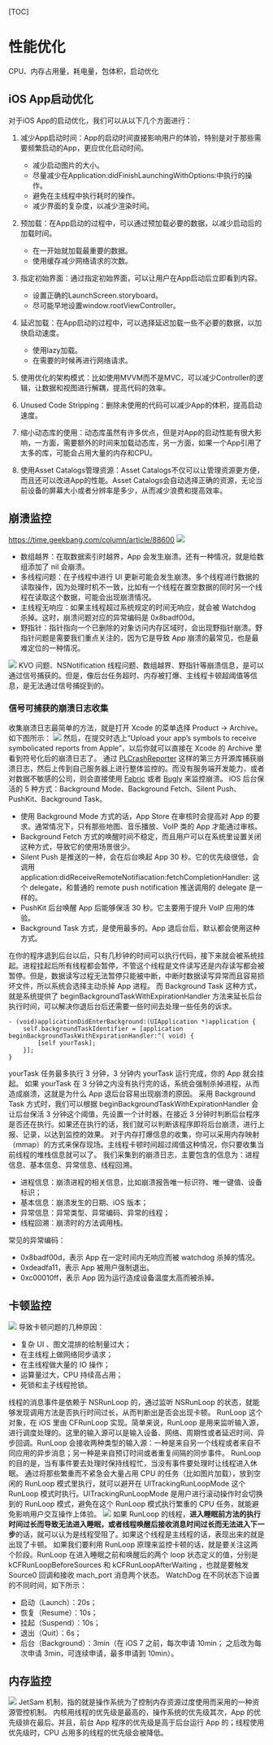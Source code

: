 [TOC]
# 性能优化
CPU、内存占用量，耗电量，包体积，启动优化
## iOS App启动优化
对于iOS App的启动优化，我们可以从以下几个方面进行：

1. 减少App启动时间：App的启动时间直接影响用户的体验，特别是对于那些需要频繁启动的App，更应优化启动时间。
   - 减少启动图片的大小。
   - 尽量减少在Application:didFinishLaunchingWithOptions:中执行的操作。
   - 避免在主线程中执行耗时的操作。
   - 减少界面的复杂度，以减少渲染时间。

2. 预加载：在App启动的过程中，可以通过预加载必要的数据，以减少启动后的加载时间。
   - 在一开始就加载最重要的数据。
   - 使用缓存减少网络请求的次数。

3. 指定初始界面：通过指定初始界面，可以让用户在App启动后立即看到内容。
   - 设置正确的LaunchScreen.storyboard。
   - 尽可能早地设置window.rootViewController。

4. 延迟加载：在App启动的过程中，可以选择延迟加载一些不必要的数据，以加快启动速度。
   - 使用lazy加载。
   - 在需要的时候再进行网络请求。

5. 使用优化的架构模式：比如使用MVVM而不是MVC，可以减少Controller的逻辑，让数据和视图进行解耦，提高代码的效率。

6. Unused Code Stripping：删除未使用的代码可以减少App的体积，提高启动速度。

7. 缩小动态库的使用：动态库虽然有许多优点，但是对App的启动性能有很大影响，一方面，需要额外的时间来加载动态库，另一方面，如果一个App引用了太多的库，可能会占用大量的内存和CPU。

8. 使用Asset Catalogs管理资源：Asset Catalogs不仅可以让管理资源更方便，而且还可以改进App的性能。Asset Catalogs会自动选择正确的资源，无论当前设备的屏幕大小或者分辨率是多少，从而减少浪费和提高效率。
## 崩溃监控
https://time.geekbang.com/column/article/88600
![](assets/17028694454386.jpg)
* 数组越界：在取数据索引时越界，App 会发生崩溃。还有一种情况，就是给数组添加了 nil 会崩溃。
* 多线程问题：在子线程中进行 UI 更新可能会发生崩溃。多个线程进行数据的读取操作，因为处理时机不一致，比如有一个线程在置空数据的同时另一个线程在读取这个数据，可能会出现崩溃情况。
* 主线程无响应：如果主线程超过系统规定的时间无响应，就会被 Watchdog 杀掉。这时，崩溃问题对应的异常编码是 0x8badf00d。
* 野指针：指针指向一个已删除的对象访问内存区域时，会出现野指针崩溃。野指针问题是需要我们重点关注的，因为它是导致 App 崩溃的最常见，也是最难定位的一种情况。

![](assets/17028698044843.jpg)
KVO 问题、NSNotification 线程问题、数组越界、野指针等崩溃信息，是可以通过信号捕获的。但是，像后台任务超时、内存被打爆、主线程卡顿超阈值等信息，是无法通过信号捕捉到的。
### 信号可捕获的崩溃日志收集
收集崩溃日志最简单的方法，就是打开 Xcode 的菜单选择 Product -> Archive。如下图所示：
![](assets/17028699348801.jpg)
然后，在提交时选上“Upload your app’s symbols to receive symbolicated reports from Apple”，以后你就可以直接在 Xcode 的 Archive 里看到符号化后的崩溃日志了。
通过 [PLCrashReporter](https://github.com/microsoft/plcrashreporter) 这样的第三方开源库捕获崩溃日志，然后上传到自己服务器上进行整体监控的。而没有服务端开发能力，或者对数据不敏感的公司，则会直接使用 [Fabric](https://firebase.google.com/?hl=zh-cn) 或者 [Bugly](https://bugly.qq.com/v2/) 来监控崩溃。
iOS 后台保活的 5 种方式：Background Mode、Background Fetch、Silent Push、PushKit、Background Task。
* 使用 Background Mode 方式的话，App Store 在审核时会提高对 App 的要求。通常情况下，只有那些地图、音乐播放、VoIP 类的 App 才能通过审核。
* Background Fetch 方式的唤醒时间不稳定，而且用户可以在系统里设置关闭这种方式，导致它的使用场景很少。
* Silent Push 是推送的一种，会在后台唤起 App 30 秒。它的优先级很低，会调用 application:didReceiveRemoteNotifiacation:fetchCompletionHandler: 这个 delegate，和普通的 remote push notification 推送调用的 delegate 是一样的。
* PushKit 后台唤醒 App 后能够保活 30 秒。它主要用于提升 VoIP 应用的体验。
* Background Task 方式，是使用最多的。App 退后台后，默认都会使用这种方式。

在你的程序退到后台以后，只有几秒钟的时间可以执行代码，接下来就会被系统挂起。进程挂起后所有线程都会暂停，不管这个线程是文件读写还是内存读写都会被暂停。但是，数据读写过程无法暂停只能被中断，中断时数据读写异常而且容易损坏文件，所以系统会选择主动杀掉 App 进程。
而 Background Task 这种方式，就是系统提供了 beginBackgroundTaskWithExpirationHandler 方法来延长后台执行时间，可以解决你退后台后还需要一些时间去处理一些任务的诉求。
```
- (void)applicationDidEnterBackground:(UIApplication *)application {
    self.backgroundTaskIdentifier = [application beginBackgroundTaskWithExpirationHandler:^( void) {
        [self yourTask];
    }];
}
```
yourTask 任务最多执行 3 分钟，3 分钟内 yourTask 运行完成，你的 App 就会挂起。 如果 yourTask 在 3 分钟之内没有执行完的话，系统会强制杀掉进程，从而造成崩溃，这就是为什么 App 退后台容易出现崩溃的原因。
采用 Background Task 方式时，我们可以根据 beginBackgroundTaskWithExpirationHandler 会让后台保活 3 分钟这个阈值，先设置一个计时器，在接近 3 分钟时判断后台程序是否还在执行。如果还在执行的话，我们就可以判断该程序即将后台崩溃，进行上报、记录，以达到监控的效果。
对于内存打爆信息的收集，你可以采用内存映射（mmap）的方式来保存现场。主线程卡顿时间超过阈值这种情况，你只要收集当前线程的堆栈信息就可以了。
我们采集到的崩溃日志，主要包含的信息为：进程信息、基本信息、异常信息、线程回溯。
* 进程信息：崩溃进程的相关信息，比如崩溃报告唯一标识符、唯一键值、设备标识；
* 基本信息：崩溃发生的日期、iOS 版本；
* 异常信息：异常类型、异常编码、异常的线程；
* 线程回溯：崩溃时的方法调用栈。

常见的异常编码：
* 0x8badf00d，表示 App 在一定时间内无响应而被 watchdog 杀掉的情况。
* 0xdeadfa11，表示 App 被用户强制退出。
* 0xc00010ff，表示 App 因为运行造成设备温度太高而被杀掉。
## 卡顿监控
![](assets/17028722276948.jpg)
导致卡顿问题的几种原因：
* 复杂 UI 、图文混排的绘制量过大；
* 在主线程上做网络同步请求；
* 在主线程做大量的 IO 操作；
* 运算量过大，CPU 持续高占用；
* 死锁和主子线程抢锁。

线程的消息事件是依赖于 NSRunLoop 的，通过监听 NSRunLoop 的状态，就能够发现调用方法是否执行时间过长，从而判断出是否会出现卡顿。
RunLoop 这个对象，在 iOS 里由 CFRunLoop 实现。简单来说，RunLoop 是用来监听输入源，进行调度处理的。这里的输入源可以是输入设备、网络、周期性或者延迟时间、异步回调。RunLoop 会接收两种类型的输入源：一种是来自另一个线程或者来自不同应用的异步消息；另一种是来自预订时间或者重复间隔的同步事件。
RunLoop 的目的是，当有事件要去处理时保持线程忙，当没有事件要处理时让线程进入休眠。
通过将那些繁重而不紧急会大量占用 CPU 的任务（比如图片加载），放到空闲的 RunLoop 模式里执行，就可以避开在 UITrackingRunLoopMode 这个 RunLoop 模式时执行。UITrackingRunLoopMode 是用户进行滚动操作时会切换到的 RunLoop 模式，避免在这个 RunLoop 模式执行繁重的 CPU 任务，就能避免影响用户交互操作上体验。
![](assets/17028743365967.jpg)
如果 RunLoop 的线程，**进入睡眠前方法的执行时间过长而导致无法进入睡眠，或者线程唤醒后接收消息时间过长而无法进入下一步**的话，就可以认为是线程受阻了。如果这个线程是主线程的话，表现出来的就是出现了卡顿。
如果我们要利用 RunLoop 原理来监控卡顿的话，就是要关注这两个阶段。RunLoop 在进入睡眠之前和唤醒后的两个 loop 状态定义的值，分别是 kCFRunLoopBeforeSources 和 kCFRunLoopAfterWaiting ，也就是要触发 Source0 回调和接收 mach_port 消息两个状态。
WatchDog 在不同状态下设置的不同时间，如下所示：
* 启动（Launch）：20s；
* 恢复（Resume）：10s；
* 挂起（Suspend）：10s；
* 退出（Quit）：6s；
* 后台（Background）：3min（在 iOS 7 之前，每次申请 10min； 之后改为每次申请 3min，可连续申请，最多申请到 10min）。
## 内存监控
![](assets/17028893989362.jpg)
JetSam 机制，指的就是操作系统为了控制内存资源过度使用而采用的一种资源管控机制。
内核用线程的优先级是最高的，操作系统的优先级其次，App 的优先级排在最后。并且，前台 App 程序的优先级是高于后台运行 App 的；线程使用优先级时，CPU 占用多的线程的优先级会被降低。